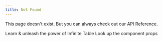 ```yaml
---
title: Not Found
---
```



This page doesn't exist. But you can always check out our API Reference.

<HeroCards>
  <YouWillLearnCard title="Learn Infinite Table" path="/docs/learn/getting-started">
  Learn & unleash the power of Infinite Table
  </YouWillLearnCard>
  <YouWillLearnCard title="API Reference" path="/docs/reference">
  Look up the component props
  </YouWillLearnCard>
</HeroCards>
